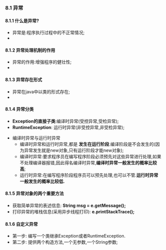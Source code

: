 ### 8.1 异常

#### 8.1.1 什么是异常?   

* 异常是:程序执行过程中的不正常情况;
* 

#### 8.1.2 异常处理机制的作用

* 异常的作用:增强程序的健壮性;
* 

#### 8.1.3 异常存在形式

* 异常在java中以类的形式存在;
* 

#### 8.1.4 异常分类

- **Exception的直接子类**:编译时异常(受控异常,受检异常);
- **RuntimeException**: 运行时异常(非受控异常,非受检异常);

* 编译时异常与运行时异常
    - 编译时异常和运行时异常,都是 **发生在运行阶段**.编译阶段是不会发生的(因为异常发生就是new对象,只有运行阶段才能new对象);
    - 编译时异常:要求程序员在编写程序阶段必须预先对这些异常进行处理,如果不处理编译器报错,因此得名编译时异常,**编译时异常一般发生的概率比较高**;
    - 运行时异常:在编写程序阶段程序员可以预先处理,也可以不管.**运行时异常一般发生的概率比较低.**

#### 8.1.5 异常对象的两个重要方法

- 获取简单异常的表述信息: **String msg = e.getMessage();**
- 打印异常的堆栈信息(采用异步线程打印): **e.printStackTrace();**

#### 8.1.6 自定义异常

- 第一步: 编写一个类继承Exception或者RuntimeException.
- 第二步: 提供两个构造方法,一个无参数,一个String参数;